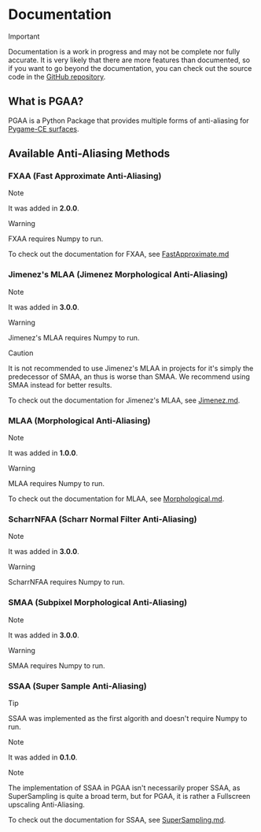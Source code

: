 # Documentation

> [!IMPORTANT]
> Documentation is a work in progress and may not be complete nor fully accurate.
> It is very likely that there are more features than documented, so if you want to go beyond the documentation, you can check out the source code in the [GitHub repository](https://github.com/Iron-Sparrow/PGAA/tree/main/src/PGAA).

## What is PGAA?

PGAA is a Python Package that provides multiple forms of anti-aliasing for [Pygame-CE surfaces](https://pyga.me/docs/ref/surface.html).

## Available Anti-Aliasing Methods

### FXAA (Fast Approximate Anti-Aliasing)

> [!NOTE]
> It was added in **2.0.0**.

> [!WARNING]
> FXAA requires Numpy to run.

To check out the documentation for FXAA, see [FastApproximate.md](../docs/FastApproximate.md)

### Jimenez's MLAA (Jimenez Morphological Anti-Aliasing)

> [!NOTE]
> It was added in **3.0.0**.

> [!WARNING]
> Jimenez's MLAA requires Numpy to run.

> [!CAUTION]
> It is not recommended to use Jimenez's MLAA in projects for it's simply the predecessor of SMAA, an thus is worse than SMAA. We recommend using SMAA instead for better results.

To check out the documentation for Jimenez's MLAA, see [Jimenez.md](../docs/Jimenez.md).

### MLAA (Morphological Anti-Aliasing)

> [!NOTE]
> It was added in **1.0.0**.

> [!WARNING]
> MLAA requires Numpy to run.

To check out the documentation for MLAA, see [Morphological.md](../docs/Morphological.md).

### ScharrNFAA (Scharr Normal Filter Anti-Aliasing)

> [!NOTE]
> It was added in **3.0.0**.

> [!WARNING]
> ScharrNFAA requires Numpy to run.

### SMAA (Subpixel Morphological Anti-Aliasing)

> [!NOTE]
> It was added in **3.0.0**.

> [!WARNING]
> SMAA requires Numpy to run.

### SSAA (Super Sample Anti-Aliasing)

> [!TIP]
> SSAA was implemented as the first algorith and doesn't require Numpy to run.

> [!NOTE]
> It was added in **0.1.0**.

> [!NOTE]
> The implementation of SSAA in PGAA isn't necessarily proper SSAA, as SuperSampling is quite a broad term, but for PGAA, it is rather a Fullscreen upscaling Anti-Aliasing.

To check out the documentation for SSAA, see [SuperSampling.md](../docs/SuperSampling.md).
